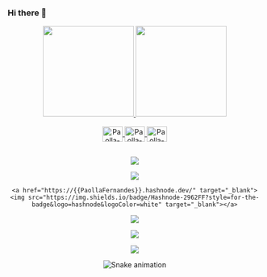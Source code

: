 ### Hi there 👋

<!--
**PaollaFernandes/PaollaFernandes** is a ✨ _special_ ✨ repository because its `README.md` (this file) appears on your GitHub profile.

Here are some ideas to get you started:

- 🔭 I’m currently working on ...
- 🌱 I’m currently learning ...
- 👯 I’m looking to collaborate on ...
- 🤔 I’m looking for help with ...
- 💬 Ask me about ...
- 📫 How to reach me: ...
- 😄 Pronouns: ...
- ⚡ Fun fact: ...
-->
<div align="center">
  <a href="https://github.com/PaollaFernandes">
  <img height="180em" src="https://github-readme-stats.vercel.app/api?PaollaFernandes={{PaollaFernandes}}&show_icons=true&theme=blank&include_all_commits=true&count_private=true"/>
  <img height="180em" src="https://github-readme-stats.vercel.app/api/top-langs/?PaollaFernandes={{PaollaFernandes}}&layout=compact&langs_count=7&theme=blank"/>
</div>
  
<div align="center" style="display: inline_block"><br>
  <img align="center" alt="Paolla-JAVASCRIPT" height="30" width="40" src="https://cdn.jsdelivr.net/gh/devicons/devicon/icons/javascript/javascript-original.svg" />

  <img align="center" alt="Paolla-HTML" height="30" width="40" src="https://cdn.jsdelivr.net/gh/devicons/devicon/icons/html5/html5-original.svg" />   

  <img align="center" alt="Paolla-CSS" height="30" width="40" src="https://cdn.jsdelivr.net/gh/devicons/devicon/icons/css3/css3-original.svg" />
</div>
  
  ##

<div align="center">
  <a href="https://www.youtube.com/" target="_blank"><img src="https://img.shields.io/badge/YouTube-FF0000?style=for-the-badge&logo=youtube&logoColor=white" target="_blank"></a>

  <a href="https://instagram.com" target="_blank"><img src="https://img.shields.io/badge/-Instagram-%23E4405F?style=for-the-badge&logo=instagram&logoColor=white" target="_blank"></a>

 	<a href="https://{{PaollaFernandes}}.hashnode.dev/" target="_blank"><img src="https://img.shields.io/badge/Hashnode-2962FF?style=for-the-badge&logo=hashnode&logoColor=white" target="_blank"></a>

 <a href="https://discord.gg" target="_blank"><img src="https://img.shields.io/badge/Discord-7289DA?style=for-the-badge&logo=discord&logoColor=white" target="_blank"></a> 

  <a href = "mailto:paollafernandesdossantos@gmail.com"><img src="https://img.shields.io/badge/-Gmail-%23333?style=for-the-badge&logo=gmail&logoColor=white" target="_blank"></a>

  <a href="https://www.linkedin.com//in/paolla-fernandes-dos-santos-b3aa6b275/" target="_blank"><img src="https://img.shields.io/badge/-LinkedIn-%230077B5?style=for-the-badge&logo=linkedin&logoColor=white" target="_blank"></a> 
  
  ![Snake animation](https://github.com/{{PaollaFernandes}}/{{PaollaFernandes}}/blob/output/github-contribution-grid-snake.svg)
  
</div>

